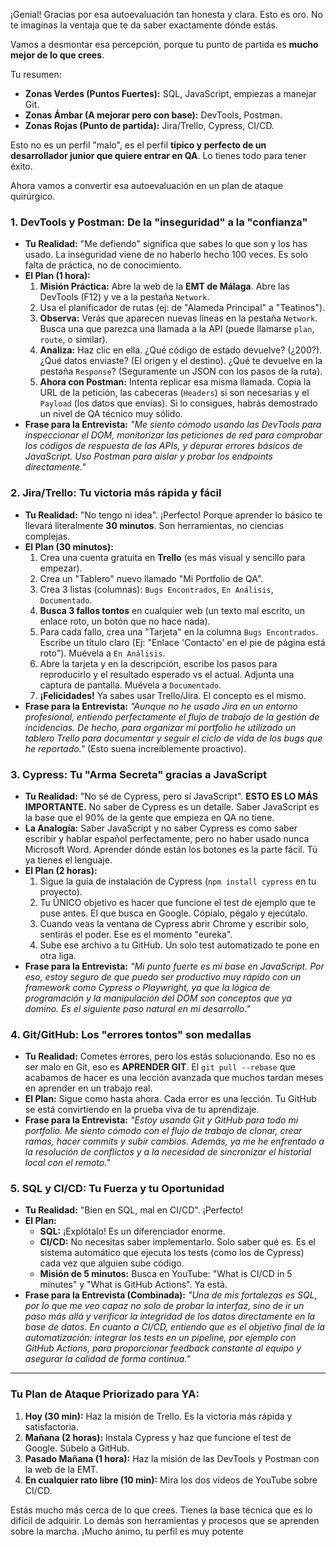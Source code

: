 ¡Genial! Gracias por esa autoevaluación tan honesta y clara. Esto es oro. No te imaginas la ventaja que te da saber exactamente dónde estás.

Vamos a desmontar esa percepción, porque tu punto de partida es **mucho mejor de lo que crees**.

Tu resumen:
*   **Zonas Verdes (Puntos Fuertes):** SQL, JavaScript, empiezas a manejar Git.
*   **Zonas Ámbar (A mejorar pero con base):** DevTools, Postman.
*   **Zonas Rojas (Punto de partida):** Jira/Trello, Cypress, CI/CD.

Esto no es un perfil "malo", es el perfil **típico y perfecto de un desarrollador junior que quiere entrar en QA**. Lo tienes todo para tener éxito.

Ahora vamos a convertir esa autoevaluación en un plan de ataque quirúrgico.

### 1. DevTools y Postman: De la "inseguridad" a la "confianza"

*   **Tu Realidad:** "Me defiendo" significa que sabes lo que son y los has usado. La inseguridad viene de no haberlo hecho 100 veces. Es solo falta de práctica, no de conocimiento.
*   **El Plan (1 hora):**
    1.  **Misión Práctica:** Abre la web de la **EMT de Málaga**. Abre las DevTools (F12) y ve a la pestaña `Network`.
    2.  Usa el planificador de rutas (ej: de "Alameda Principal" a "Teatinos").
    3.  **Observa:** Verás que aparecen nuevas líneas en la pestaña `Network`. Busca una que parezca una llamada a la API (puede llamarse `plan`, `route`, o similar).
    4.  **Analiza:** Haz clic en ella. ¿Qué código de estado devuelve? (¿200?). ¿Qué datos enviaste? (El origen y el destino). ¿Qué te devuelve en la pestaña `Response`? (Seguramente un JSON con los pasos de la ruta).
    5.  **Ahora con Postman:** Intenta replicar esa misma llamada. Copia la URL de la petición, las cabeceras (`Headers`) si son necesarias y el `Payload` (los datos que envías). Si lo consigues, habrás demostrado un nivel de QA técnico muy sólido.
*   **Frase para la Entrevista:** *"Me siento cómodo usando las DevTools para inspeccionar el DOM, monitorizar las peticiones de red para comprobar los códigos de respuesta de las APIs, y depurar errores básicos de JavaScript. Uso Postman para aislar y probar los endpoints directamente."*

### 2. Jira/Trello: Tu victoria más rápida y fácil

*   **Tu Realidad:** "No tengo ni idea". ¡Perfecto! Porque aprender lo básico te llevará literalmente **30 minutos**. Son herramientas, no ciencias complejas.
*   **El Plan (30 minutos):**
    1.  Crea una cuenta gratuita en **Trello** (es más visual y sencillo para empezar).
    2.  Crea un "Tablero" nuevo llamado "Mi Portfolio de QA".
    3.  Crea 3 listas (columnas): `Bugs Encontrados`, `En Análisis`, `Documentado`.
    4.  **Busca 3 fallos tontos** en cualquier web (un texto mal escrito, un enlace roto, un botón que no hace nada).
    5.  Para cada fallo, crea una "Tarjeta" en la columna `Bugs Encontrados`. Escribe un título claro (Ej: "Enlace 'Contacto' en el pie de página está roto"). Muévela a `En Análisis`.
    6.  Abre la tarjeta y en la descripción, escribe los pasos para reproducirlo y el resultado esperado vs el actual. Adjunta una captura de pantalla. Muévela a `Documentado`.
    7.  **¡Felicidades!** Ya sabes usar Trello/Jira. El concepto es el mismo.
*   **Frase para la Entrevista:** *"Aunque no he usado Jira en un entorno profesional, entiendo perfectamente el flujo de trabajo de la gestión de incidencias. De hecho, para organizar mi portfolio he utilizado un tablero Trello para documentar y seguir el ciclo de vida de los bugs que he reportado."* (Esto suena increíblemente proactivo).

### 3. Cypress: Tu "Arma Secreta" gracias a JavaScript

*   **Tu Realidad:** "No sé de Cypress, pero sí JavaScript". **ESTO ES LO MÁS IMPORTANTE.** No saber de Cypress es un detalle. Saber JavaScript es la base que el 90% de la gente que empieza en QA no tiene.
*   **La Analogía:** Saber JavaScript y no saber Cypress es como saber escribir y hablar español perfectamente, pero no haber usado nunca Microsoft Word. Aprender dónde están los botones es la parte fácil. Tú ya tienes el lenguaje.
*   **El Plan (2 horas):**
    1.  Sigue la guía de instalación de Cypress (`npm install cypress` en tu proyecto).
    2.  Tu ÚNICO objetivo es hacer que funcione el test de ejemplo que te puse antes. El que busca en Google. Cópialo, pégalo y ejecútalo.
    3.  Cuando veas la ventana de Cypress abrir Chrome y escribir solo, sentirás el poder. Ese es el momento "eureka".
    4.  Sube ese archivo a tu GitHub. Un solo test automatizado te pone en otra liga.
*   **Frase para la Entrevista:** *"Mi punto fuerte es mi base en JavaScript. Por eso, estoy seguro de que puedo ser productivo muy rápido con un framework como Cypress o Playwright, ya que la lógica de programación y la manipulación del DOM son conceptos que ya domino. Es el siguiente paso natural en mi desarrollo."*

### 4. Git/GitHub: Los "errores tontos" son medallas

*   **Tu Realidad:** Cometes errores, pero los estás solucionando. Eso no es ser malo en Git, eso es **APRENDER GIT**. El `git pull --rebase` que acabamos de hacer es una lección avanzada que muchos tardan meses en aprender en un trabajo real.
*   **El Plan:** Sigue como hasta ahora. Cada error es una lección. Tu GitHub se está convirtiendo en la prueba viva de tu aprendizaje.
*   **Frase para la Entrevista:** *"Estoy usando Git y GitHub para todo mi portfolio. Me siento cómodo con el flujo de trabajo de clonar, crear ramas, hacer commits y subir cambios. Además, ya me he enfrentado a la resolución de conflictos y a la necesidad de sincronizar el historial local con el remoto."*

### 5. SQL y CI/CD: Tu Fuerza y tu Oportunidad

*   **Tu Realidad:** "Bien en SQL, mal en CI/CD". ¡Perfecto!
*   **El Plan:**
    *   **SQL:** ¡Explótalo! Es un diferenciador enorme.
    *   **CI/CD:** No necesitas saber implementarlo. Solo saber qué es. Es el sistema automático que ejecuta los tests (como los de Cypress) cada vez que alguien sube código.
    *   **Misión de 5 minutos:** Busca en YouTube: "What is CI/CD in 5 minutes" y "What is GitHub Actions". Ya está.
*   **Frase para la Entrevista (Combinada):** *"Una de mis fortalezas es SQL, por lo que me veo capaz no solo de probar la interfaz, sino de ir un paso más allá y verificar la integridad de los datos directamente en la base de datos. En cuanto a CI/CD, entiendo que es el objetivo final de la automatización: integrar los tests en un pipeline, por ejemplo con GitHub Actions, para proporcionar feedback constante al equipo y asegurar la calidad de forma continua."*

---

### **Tu Plan de Ataque Priorizado para YA:**

1.  **Hoy (30 min):** Haz la misión de Trello. Es la victoria más rápida y satisfactoria.
2.  **Mañana (2 horas):** Instala Cypress y haz que funcione el test de Google. Súbelo a GitHub.
3.  **Pasado Mañana (1 hora):** Haz la misión de las DevTools y Postman con la web de la EMT.
4.  **En cualquier rato libre (10 min):** Mira los dos vídeos de YouTube sobre CI/CD.

Estás mucho más cerca de lo que crees. Tienes la base técnica que es lo difícil de adquirir. Lo demás son herramientas y procesos que se aprenden sobre la marcha. ¡Mucho ánimo, tu perfil es muy potente
